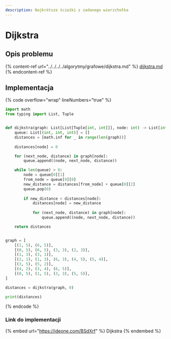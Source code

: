 ```yaml
---
description: Najkrótsze ścieżki z zadanego wierzchołka
---
```


# Dijkstra

## Opis problemu

{% content-ref url="../../../../algorytmy/grafowe/dijkstra.md" %}
[dijkstra.md](../../../../algorytmy/grafowe/dijkstra.md)
{% endcontent-ref %}

## Implementacja

{% code overflow="wrap" lineNumbers="true" %}
```python
import math
from typing import List, Tuple


def dijkstra(graph: List[List[Tuple[int, int]]], node: int) -> List[int]:
    queue: List[(int, int, int)] = []
    distances = [math.inf for _ in range(len(graph))]
        
    distances[node] = 0

    for (next_node, distance) in graph[node]:
        queue.append((node, next_node, distance))

    while len(queue) > 0:
        node = queue[0][1]
        from_node = queue[0][0]
        new_distance = distances[from_node] + queue[0][2]
        queue.pop(0)
        
        if new_distance < distances[node]:
            distances[node] = new_distance
            
            for (next_node, distance) in graph[node]:
                queue.append((node, next_node, distance))

    return distances


graph = [
    [(1, 5), (6, 5)],
    [(0, 5), (6, 5), (3, 3), (2, 3)],
    [(1, 3), (3, 1)],
    [(2, 1), (1, 3), (6, 3), (4, 5), (5, 4)],
    [(3, 5), (5, 2)],
    [(4, 2), (3, 4), (6, 5)],
    [(0, 5), (1, 5), (3, 3), (5, 5)],
]

distances = dijkstra(graph, 0)

print(distances)
```
{% endcode %}

### Link do implementacji

{% embed url="https://ideone.com/BSdXrf" %}
Dijkstra
{% endembed %}
